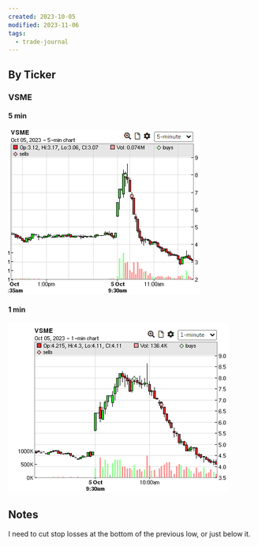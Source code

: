 ```yaml
---
created: 2023-10-05
modified: 2023-11-06
tags:
  - trade-journal
---
```

## By Ticker
### VSME
#### 5 min
![Pasted image 20231106111247](../../../../../3RESOURCES/PUBLIC%20ASSETS/Pasted%20image%2020231106111247.png)
#### 1 min
![Pasted image 20231106111304](../../../../../3RESOURCES/PUBLIC%20ASSETS/Pasted%20image%2020231106111304.png)

## Notes
I need to cut stop losses at the bottom of the previous low, or just below it. 

